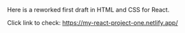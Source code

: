Here is a reworked first draft in HTML and CSS for React.

Click link to check: https://my-react-project-one.netlify.app/

